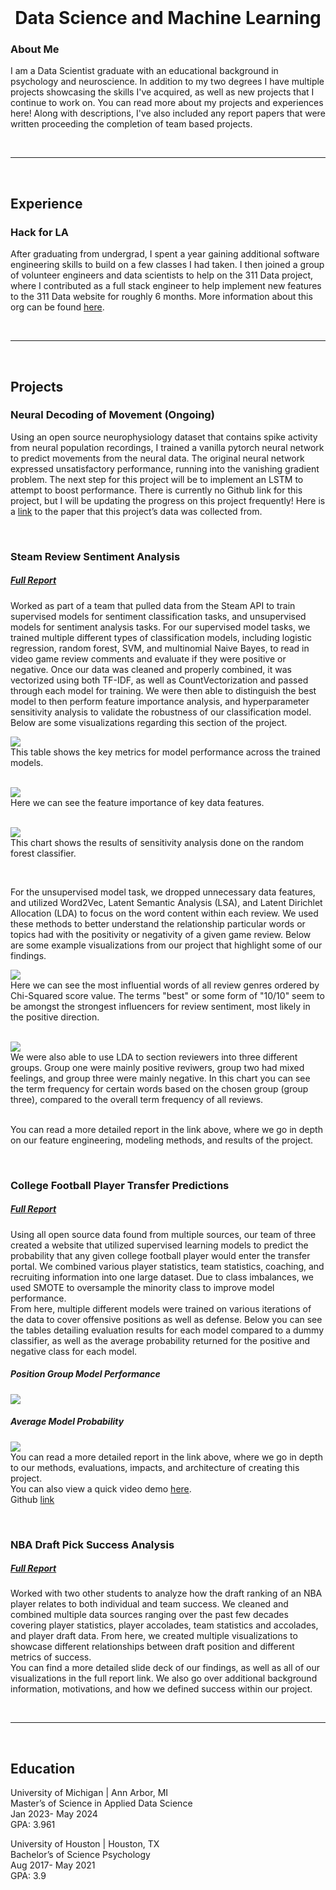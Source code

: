<br />

<h1 style="text-align: center;">Data Science and Machine Learning</h1>

### About Me
I am a Data Scientist graduate with an educational background in psychology and neuroscience. In addition to my two degrees I have 
multiple projects showcasing the skills I've acquired, as well as new projects that I continue to work on. You can read more about
my projects and experiences here! Along with descriptions, I've also included any report papers that were written proceeding 
the completion of team based projects.

<br />

---

<br />

## Experience 
### Hack for LA 
After graduating from undergrad, I spent a year gaining additional software engineering skills to build on a few classes I had taken. I then joined a group of volunteer engineers and data scientists to help on the 311 Data project, where I
contributed as a full stack engineer to help implement new features to the 311 Data website for roughly 6 months. More information about this org can be found [here](https://www.hackforla.org/projects/311-data).<br />

<br />

---

<br />

## Projects
### Neural Decoding of Movement (Ongoing)
Using an open source neurophysiology dataset that contains spike activity from neural population recordings, I trained a vanilla pytorch neural network to predict movements from the neural data. The original neural network expressed
unsatisfactory performance, running into the vanishing gradient problem. The next step for this project will be to implement an LSTM to attempt to boost performance. There is currently no Github link for this project, but I will be updating the
progress on this project frequently! Here is a [link](https://elifesciences.org/articles/73155#s4) to the paper that this project’s data was collected from. 

<br />

### Steam Review Sentiment Analysis
##### [Full Report](assets/Steam_Final_Report.pdf)
Worked as part of a team that pulled data from the Steam API to train supervised models for sentiment classification tasks, and unsupervised models for sentiment analysis tasks. For our supervised model tasks, we trained multiple different types of classification models, including logistic regression, random forest, SVM, and multinomial Naive Bayes, to read in video game review comments and evaluate if they were positive or negative. Once our data was cleaned and properly combined, it was vectorized using both TF-IDF, as well as CountVectorization and passed through each model for training. We were then able to distinguish the best model to then perform feature importance analysis, and hyperparameter sensitivity analysis to validate the robustness of our classification model. Below are some visualizations regarding this section of the project.<br />

![](/assets/steam_performance.png)<br />
This table shows the key metrics for model performance across the trained models.<br /><br />

![](/assets/feature_importance.png)<br />
Here we can see the feature importance of key data features.<br /><br />

![](/assets/sens_analysis.png)<br />
This chart shows the results of sensitivity analysis done on the random forest classifier.<br />

<br />

For the unsupervised model task, we dropped unnecessary data features, and utilized Word2Vec, Latent Semantic Analysis (LSA), and Latent Dirichlet Allocation (LDA) to focus on the word content within each review. We used these methods to better understand the relationship particular words or topics had with the positivity or negativity of a given game review. Below are some example visualizations from our project that highlight some of our findings.<br />

![](/assets/chi_squared.png)<br />
Here we can see the most influential words of all review genres ordered by Chi-Squared score value. The terms "best" or some form of "10/10" seem to be amongst the strongest influencers for review sentiment, most likely in the positive direction.<br /><br />

![](/assets/intertopic.png)<br />
We were also able to use LDA to section reviewers into three different groups. Group one were mainly positive reviwers, group two had mixed feelings, and group three were mainly negative. In this chart you can see the term frequency for certain words based on the chosen group (group three), compared to the overall term frequency of all reviews.<br /><br />

You can read a more detailed report in the link above, where we go in depth on our feature engineering, modeling methods, and results of the project.

<br />

### College Football Player Transfer Predictions
##### [Full Report](assets/CFB_Report.pdf) 
Using all open source data found from multiple sources, our team of three created a website that utilized supervised learning models to predict the probability that any given college football player would enter the transfer portal. We combined various player statistics, team statistics, coaching, and recruiting information into one large dataset. Due to class imbalances, we used SMOTE to oversample the minority class to improve model performance.<br />
From here, multiple different models were trained on various iterations of the data to cover offensive positions as well as defense. Below you can see the tables detailing evaluation results for each model compared to a dummy classifier, as well as the average probability returned for the positive and negative class for each model.
##### Position Group Model Performance
![](/assets/CFB_model_performance.png)
##### Average Model Probability
![](/assets/CFB_probability.png)<br /> 
You can read a more detailed report in the link above, where we go in depth to our methods, evaluations, impacts, and architecture of creating this project.<br /> 
You can also view a quick video demo [here](https://www.youtube.com/watch?v=MR8CaqypfQc).<br /> 
Github [link](https://github.com/raulmartinez1855/wolverines-capstone)

<br />

### NBA Draft Pick Success Analysis
##### [Full Report](assets/NBA_Report.pdf)
Worked with two other students to analyze how the draft ranking of an NBA player relates to both individual and team success. We cleaned and combined multiple data sources ranging over the past few decades covering player statistics, player accolades, team statistics and accolades, and player draft data. From here, we created multiple visualizations to showcase different relationships between draft position and different metrics of success.<br />
You can find a more detailed slide deck of our findings, as well as all of our visualizations in the full report link. We also go over additional background information, motivations, and how we defined success within our project. 

<br />

---

<br />

## Education
University of Michigan | Ann Arbor, MI<br />
Master’s of Science in Applied Data Science<br />
Jan 2023- May 2024<br />
GPA: 3.961<br />

University of Houston | Houston, TX<br />
Bachelor’s of Science Psychology<br />
Aug 2017- May 2021<br />
GPA: 3.9<br />
